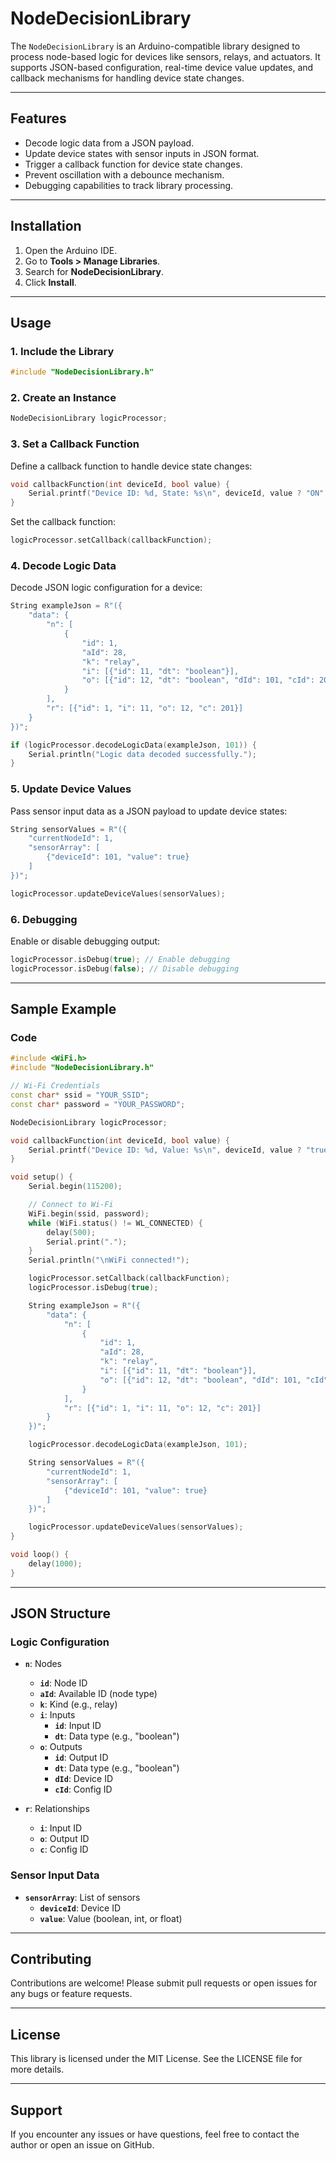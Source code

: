 # NodeDecisionLibrary

The `NodeDecisionLibrary` is an Arduino-compatible library designed to process node-based logic for devices like sensors, relays, and actuators. It supports JSON-based configuration, real-time device value updates, and callback mechanisms for handling device state changes.

---

## Features

- Decode logic data from a JSON payload.
- Update device states with sensor inputs in JSON format.
- Trigger a callback function for device state changes.
- Prevent oscillation with a debounce mechanism.
- Debugging capabilities to track library processing.

---

## Installation

1. Open the Arduino IDE.
2. Go to **Tools > Manage Libraries**.
3. Search for **NodeDecisionLibrary**.
4. Click **Install**.

---

## Usage

### 1. Include the Library

```cpp
#include "NodeDecisionLibrary.h"
```

### 2. Create an Instance

```cpp
NodeDecisionLibrary logicProcessor;
```

### 3. Set a Callback Function

Define a callback function to handle device state changes:
```cpp
void callbackFunction(int deviceId, bool value) {
    Serial.printf("Device ID: %d, State: %s\n", deviceId, value ? "ON" : "OFF");
}
```

Set the callback function:
```cpp
logicProcessor.setCallback(callbackFunction);
```

### 4. Decode Logic Data

Decode JSON logic configuration for a device:
```cpp
String exampleJson = R"({
    "data": {
        "n": [
            {
                "id": 1,
                "aId": 28,
                "k": "relay",
                "i": [{"id": 11, "dt": "boolean"}],
                "o": [{"id": 12, "dt": "boolean", "dId": 101, "cId": 201}]
            }
        ],
        "r": [{"id": 1, "i": 11, "o": 12, "c": 201}]
    }
})";

if (logicProcessor.decodeLogicData(exampleJson, 101)) {
    Serial.println("Logic data decoded successfully.");
}
```

### 5. Update Device Values

Pass sensor input data as a JSON payload to update device states:
```cpp
String sensorValues = R"({
    "currentNodeId": 1,
    "sensorArray": [
        {"deviceId": 101, "value": true}
    ]
})";

logicProcessor.updateDeviceValues(sensorValues);
```

### 6. Debugging

Enable or disable debugging output:
```cpp
logicProcessor.isDebug(true); // Enable debugging
logicProcessor.isDebug(false); // Disable debugging
```

---

## Sample Example

### Code

```cpp
#include <WiFi.h>
#include "NodeDecisionLibrary.h"

// Wi-Fi Credentials
const char* ssid = "YOUR_SSID";
const char* password = "YOUR_PASSWORD";

NodeDecisionLibrary logicProcessor;

void callbackFunction(int deviceId, bool value) {
    Serial.printf("Device ID: %d, Value: %s\n", deviceId, value ? "true" : "false");
}

void setup() {
    Serial.begin(115200);

    // Connect to Wi-Fi
    WiFi.begin(ssid, password);
    while (WiFi.status() != WL_CONNECTED) {
        delay(500);
        Serial.print(".");
    }
    Serial.println("\nWiFi connected!");

    logicProcessor.setCallback(callbackFunction);
    logicProcessor.isDebug(true);

    String exampleJson = R"({
        "data": {
            "n": [
                {
                    "id": 1,
                    "aId": 28,
                    "k": "relay",
                    "i": [{"id": 11, "dt": "boolean"}],
                    "o": [{"id": 12, "dt": "boolean", "dId": 101, "cId": 201}]
                }
            ],
            "r": [{"id": 1, "i": 11, "o": 12, "c": 201}]
        }
    })";

    logicProcessor.decodeLogicData(exampleJson, 101);

    String sensorValues = R"({
        "currentNodeId": 1,
        "sensorArray": [
            {"deviceId": 101, "value": true}
        ]
    })";

    logicProcessor.updateDeviceValues(sensorValues);
}

void loop() {
    delay(1000);
}
```

---

## JSON Structure

### Logic Configuration

- **`n`**: Nodes
  - **`id`**: Node ID
  - **`aId`**: Available ID (node type)
  - **`k`**: Kind (e.g., relay)
  - **`i`**: Inputs
    - **`id`**: Input ID
    - **`dt`**: Data type (e.g., "boolean")
  - **`o`**: Outputs
    - **`id`**: Output ID
    - **`dt`**: Data type (e.g., "boolean")
    - **`dId`**: Device ID
    - **`cId`**: Config ID

- **`r`**: Relationships
  - **`i`**: Input ID
  - **`o`**: Output ID
  - **`c`**: Config ID

### Sensor Input Data

- **`sensorArray`**: List of sensors
  - **`deviceId`**: Device ID
  - **`value`**: Value (boolean, int, or float)

---

## Contributing

Contributions are welcome! Please submit pull requests or open issues for any bugs or feature requests.

---

## License

This library is licensed under the MIT License. See the LICENSE file for more details.

---

## Support

If you encounter any issues or have questions, feel free to contact the author or open an issue on GitHub.

